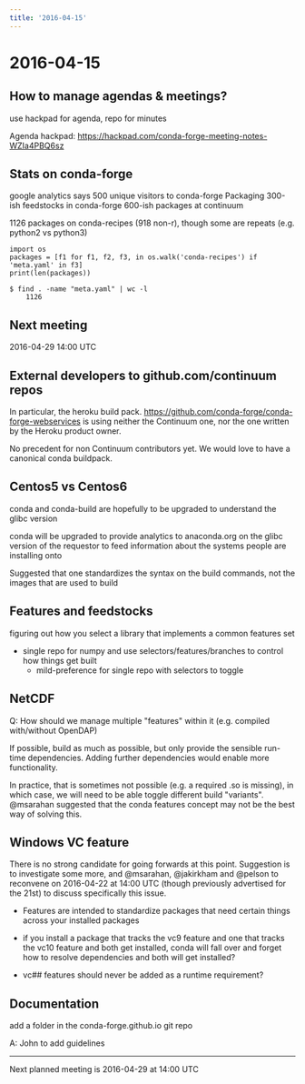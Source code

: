 ```yaml
---
title: '2016-04-15'
---
```

# 2016-04-15

## How to manage agendas & meetings?

use hackpad for agenda, repo for minutes

Agenda hackpad: https://hackpad.com/conda-forge-meeting-notes-WZIa4PBQ6sz

## Stats on conda-forge

google analytics says 500 unique visitors to conda-forge
Packaging
300-ish feedstocks in conda-forge
600-ish packages at continuum

1126 packages on conda-recipes (918 non-r), though some are repeats (e.g. python2 vs python3)

```
import os
packages = [f1 for f1, f2, f3, in os.walk('conda-recipes') if 'meta.yaml' in f3]
print(len(packages))

$ find . -name "meta.yaml" | wc -l
    1126
```

##  Next meeting

2016-04-29 14:00 UTC

## External developers to github.com/continuum repos

In particular, the heroku build pack. https://github.com/conda-forge/conda-forge-webservices is using neither the Continuum one, nor the one written by the Heroku product owner.

No precedent for non Continuum contributors yet. We would love to have a canonical conda buildpack.

## Centos5 vs Centos6

conda and conda-build are hopefully to be upgraded to understand the glibc version

conda will be upgraded to provide analytics to anaconda.org on the glibc version of the requestor to feed information about the systems people are installing onto

Suggested that one standardizes the syntax on the build commands, not the images that are used to build

## Features and feedstocks

figuring out how you select a library that implements a common features set
 * single repo for numpy and use selectors/features/branches to control how things get built
   * mild-preference for single repo with selectors to toggle

## NetCDF
Q: How should we manage multiple "features" within it (e.g. compiled with/without OpenDAP)

If possible, build as much as possible, but only provide the sensible run-time dependencies. Adding further dependencies would enable more functionality.

In practice, that is sometimes not possible (e.g. a required .so is missing), in which case, we will need to be able toggle different build "variants". @msarahan suggested that the conda features concept may not  be the best way of solving this.

## Windows VC feature
There is no strong candidate for going forwards at this point. Suggestion is to investigate some more, and @msarahan, @jakirkham and @pelson to reconvene on 2016-04-22 at 14:00 UTC (though previously advertised for the 21st) to discuss specifically this issue.

* Features are intended to standardize packages that need certain things across your installed packages
* if you install a package that tracks the vc9 feature and one that tracks the vc10 feature and both get installed, conda will fall over and forget how to resolve dependencies and both will get installed?

* vc## features should never be added as a runtime requirement?

## Documentation
add a folder in the conda-forge.github.io git repo

A: John to add guidelines


------------


Next planned meeting is 2016-04-29 at 14:00 UTC

